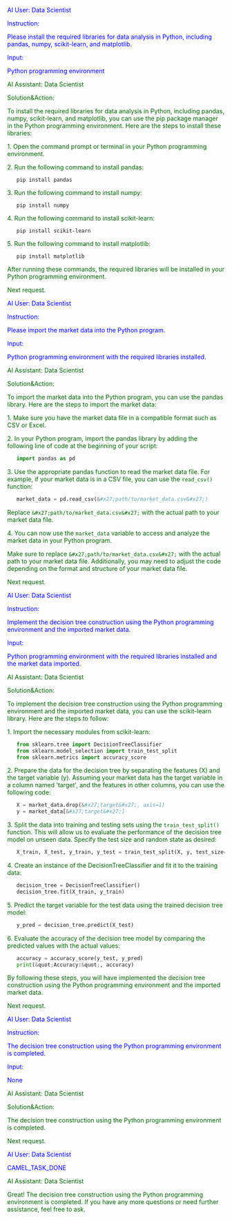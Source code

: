 
<span style='color: blue;'>AI User: Data Scientist</span>


<span style='color: blue;'>Instruction:</span>

<span style='color: blue;'>Please install the required libraries for data analysis in Python, including pandas, numpy, scikit-learn, and matplotlib.</span>

<span style='color: blue;'>Input:</span>

<span style='color: blue;'>Python programming environment</span>


<span style='color: darkgreen;'>AI Assistant: Data Scientist</span>


<span style='color: darkgreen;'>Solution&amp;Action:</span>

<span style='color: darkgreen;'>To install the required libraries for data analysis in Python, including pandas, numpy, scikit-learn, and matplotlib, you can use the pip package manager in the Python programming environment. Here are the steps to install these libraries:</span>


<span style='color: darkgreen;'>1. Open the command prompt or terminal in your Python programming environment.</span>

<span style='color: darkgreen;'>2. Run the following command to install pandas:</span>

<span style='color: darkgreen;'>   </span>

```
   pip install pandas
   ```


<span style='color: darkgreen;'>3. Run the following command to install numpy:</span>

<span style='color: darkgreen;'>   </span>

```
   pip install numpy
   ```


<span style='color: darkgreen;'>4. Run the following command to install scikit-learn:</span>

<span style='color: darkgreen;'>   </span>

```
   pip install scikit-learn
   ```


<span style='color: darkgreen;'>5. Run the following command to install matplotlib:</span>

<span style='color: darkgreen;'>   </span>

```
   pip install matplotlib
   ```


<span style='color: darkgreen;'>After running these commands, the required libraries will be installed in your Python programming environment.</span>


<span style='color: darkgreen;'>Next request.</span>


<span style='color: blue;'>AI User: Data Scientist</span>


<span style='color: blue;'>Instruction:</span>

<span style='color: blue;'>Please import the market data into the Python program.</span>

<span style='color: blue;'>Input:</span>

<span style='color: blue;'>Python programming environment with the required libraries installed.</span>


<span style='color: darkgreen;'>AI Assistant: Data Scientist</span>


<span style='color: darkgreen;'>Solution&amp;Action:</span>

<span style='color: darkgreen;'>To import the market data into the Python program, you can use the pandas library. Here are the steps to import the market data:</span>


<span style='color: darkgreen;'>1. Make sure you have the market data file in a compatible format such as CSV or Excel.</span>


<span style='color: darkgreen;'>2. In your Python program, import the pandas library by adding the following line of code at the beginning of your script:</span>

<span style='color: darkgreen;'>   </span>

```python
   import pandas as pd
   ```


<span style='color: darkgreen;'>3. Use the appropriate pandas function to read the market data file. For example, if your market data is in a CSV file, you can use the `read_csv()` function:</span>

<span style='color: darkgreen;'>   </span>

```python
   market_data = pd.read_csv(&#x27;path/to/market_data.csv&#x27;)
   ```


<span style='color: darkgreen;'>   Replace `&#x27;path/to/market_data.csv&#x27;` with the actual path to your market data file.</span>


<span style='color: darkgreen;'>4. You can now use the `market_data` variable to access and analyze the market data in your Python program.</span>


<span style='color: darkgreen;'>Make sure to replace `&#x27;path/to/market_data.csv&#x27;` with the actual path to your market data file. Additionally, you may need to adjust the code depending on the format and structure of your market data file.</span>


<span style='color: darkgreen;'>Next request.</span>


<span style='color: blue;'>AI User: Data Scientist</span>


<span style='color: blue;'>Instruction:</span>

<span style='color: blue;'>Implement the decision tree construction using the Python programming environment and the imported market data.</span>

<span style='color: blue;'>Input:</span>

<span style='color: blue;'>Python programming environment with the required libraries installed and the market data imported.</span>


<span style='color: darkgreen;'>AI Assistant: Data Scientist</span>


<span style='color: darkgreen;'>Solution&amp;Action:</span>

<span style='color: darkgreen;'>To implement the decision tree construction using the Python programming environment and the imported market data, you can use the scikit-learn library. Here are the steps to follow:</span>


<span style='color: darkgreen;'>1. Import the necessary modules from scikit-learn:</span>

<span style='color: darkgreen;'>   </span>

```python
   from sklearn.tree import DecisionTreeClassifier
   from sklearn.model_selection import train_test_split
   from sklearn.metrics import accuracy_score
   ```


<span style='color: darkgreen;'>2. Prepare the data for the decision tree by separating the features (X) and the target variable (y). Assuming your market data has the target variable in a column named &#x27;target&#x27;, and the features in other columns, you can use the following code:</span>

<span style='color: darkgreen;'>   </span>

```python
   X = market_data.drop(&#x27;target&#x27;, axis=1)
   y = market_data[&#x27;target&#x27;]
   ```


<span style='color: darkgreen;'>3. Split the data into training and testing sets using the `train_test_split()` function. This will allow us to evaluate the performance of the decision tree model on unseen data. Specify the test size and random state as desired:</span>

<span style='color: darkgreen;'>   </span>

```python
   X_train, X_test, y_train, y_test = train_test_split(X, y, test_size=0.2, random_state=42)
   ```


<span style='color: darkgreen;'>4. Create an instance of the DecisionTreeClassifier and fit it to the training data:</span>

<span style='color: darkgreen;'>   </span>

```python
   decision_tree = DecisionTreeClassifier()
   decision_tree.fit(X_train, y_train)
   ```


<span style='color: darkgreen;'>5. Predict the target variable for the test data using the trained decision tree model:</span>

<span style='color: darkgreen;'>   </span>

```python
   y_pred = decision_tree.predict(X_test)
   ```


<span style='color: darkgreen;'>6. Evaluate the accuracy of the decision tree model by comparing the predicted values with the actual values:</span>

<span style='color: darkgreen;'>   </span>

```python
   accuracy = accuracy_score(y_test, y_pred)
   print(&quot;Accuracy:&quot;, accuracy)
   ```


<span style='color: darkgreen;'>By following these steps, you will have implemented the decision tree construction using the Python programming environment and the imported market data.</span>


<span style='color: darkgreen;'>Next request.</span>


<span style='color: blue;'>AI User: Data Scientist</span>


<span style='color: blue;'>Instruction:</span>

<span style='color: blue;'>The decision tree construction using the Python programming environment is completed.</span>

<span style='color: blue;'>Input:</span>

<span style='color: blue;'>None</span>


<span style='color: darkgreen;'>AI Assistant: Data Scientist</span>


<span style='color: darkgreen;'>Solution&amp;Action:</span>

<span style='color: darkgreen;'>The decision tree construction using the Python programming environment is completed.</span>


<span style='color: darkgreen;'>Next request.</span>


<span style='color: blue;'>AI User: Data Scientist</span>


<span style='color: blue;'>CAMEL_TASK_DONE</span>


<span style='color: darkgreen;'>AI Assistant: Data Scientist</span>


<span style='color: darkgreen;'>Great! The decision tree construction using the Python programming environment is completed. If you have any more questions or need further assistance, feel free to ask.</span>


